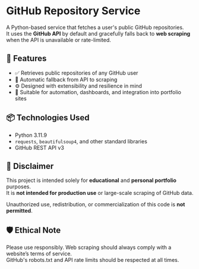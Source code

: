 # GitHub Repository Service

A Python-based service that fetches a user's public GitHub repositories.  
It uses the **GitHub API** by default and gracefully falls back to **web scraping** when the API is unavailable or rate-limited.

## 🚀 Features

- ✅ Retrieves public repositories of any GitHub user
- 🔁 Automatic fallback from API to scraping
- ⚙️ Designed with extensibility and resilience in mind
- 🧪 Suitable for automation, dashboards, and integration into portfolio sites

## 📦 Technologies Used

- Python 3.11.9  
- `requests`, `beautifulsoup4`, and other standard libraries  
- GitHub REST API v3  

## 📌 Disclaimer

This project is intended solely for **educational** and **personal portfolio** purposes.  
It is **not intended for production use** or large-scale scraping of GitHub data.

Unauthorized use, redistribution, or commercialization of this code is **not permitted**.

## 🛡️ Ethical Note

Please use responsibly. Web scraping should always comply with a website’s terms of service.  
GitHub's robots.txt and API rate limits should be respected at all times.

